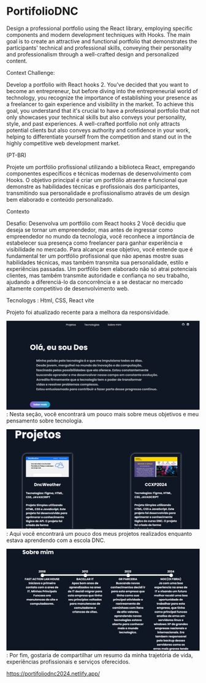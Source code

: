 ﻿# PortifolioDNC

Design a professional portfolio using the React library, employing specific components and modern development techniques with Hooks. The main goal is to create an attractive and functional portfolio that demonstrates the participants' technical and professional skills, conveying their personality and professionalism through a well-crafted design and personalized content.

Context Challenge:

Develop a portfolio with React hooks 2. You've decided that you want to become an entrepreneur, but before diving into the entrepreneurial world of technology, you recognize the importance of establishing your presence as a freelancer to gain experience and visibility in the market. To achieve this goal, you understand that it's crucial to have a professional portfolio that not only showcases your technical skills but also conveys your personality, style, and past experiences. A well-crafted portfolio not only attracts potential clients but also conveys authority and confidence in your work, helping to differentiate yourself from the competition and stand out in the highly competitive web development market.

(PT-BR)

Projete um portfólio profissional utilizando a biblioteca React,
empregando componentes específicos e técnicas modernas
de desenvolvimento com Hooks. O objetivo principal é criar um
portfólio atraente e funcional que demonstre as habilidades
técnicas e profissionais dos participantes, transmitindo sua
personalidade e profissionalismo através de um design bem
elaborado e conteúdo personalizado.

Contexto

Desafio: Desenvolva um portfólio com React hooks 2
Você decidiu que deseja se tornar um empreendedor, mas antes de ingressar
como empreendedor no mundo da tecnologia, você reconhece a importância de
estabelecer sua presença como freelancer para ganhar experiência e visibilidade
no mercado.
Para alcançar esse objetivo, você entende que é fundamental ter um
portfólio profissional que não apenas mostre suas habilidades técnicas, mas
também transmita sua personalidade, estilo e experiências passadas. Um portfólio
bem elaborado não só atrai potenciais clientes, mas também transmite autoridade
e confiança no seu trabalho, ajudando a diferenciá-lo da concorrência e a se
destacar no mercado altamente competitivo de desenvolvimento web.

Tecnologys : Html, CSS, React vite

Projeto foi atualizado recente para a melhora da responsividade.

![alt text](<Screenshot 2024-05-07 054617.png>) : Nesta seção, você encontrará um pouco mais sobre meus objetivos e meu pensamento sobre tecnologia.

![alt text](<Screenshot 2024-05-07 054835.png>) : Aqui você encontrará um pouco dos meus projetos realizados enquanto estava aprendendo com a escola DNC.

![alt text](<Screenshot 2024-05-07 055015.png>) : Por fim, gostaria de compartilhar um resumo da minha trajetória de vida, experiências profissionais e serviços oferecidos.


https://portifoliodnc2024.netlify.app/
